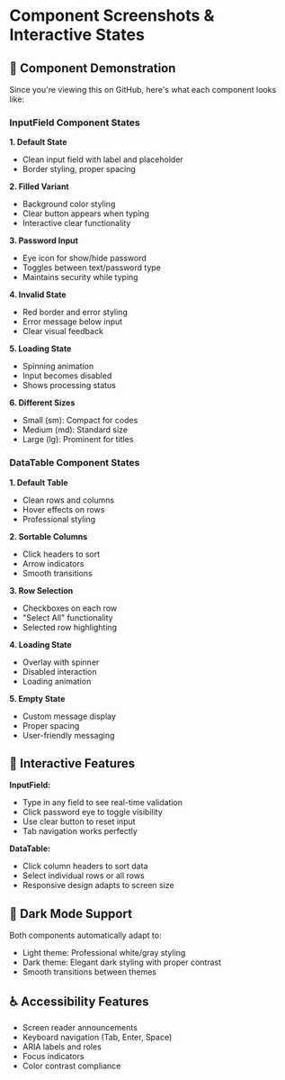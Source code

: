 # Component Screenshots & Interactive States

## 📸 Component Demonstration

Since you're viewing this on GitHub, here's what each component looks like:

### InputField Component States

**1. Default State**
- Clean input field with label and placeholder
- Border styling, proper spacing

**2. Filled Variant**
- Background color styling
- Clear button appears when typing
- Interactive clear functionality

**3. Password Input**
- Eye icon for show/hide password
- Toggles between text/password type
- Maintains security while typing

**4. Invalid State**
- Red border and error styling
- Error message below input
- Clear visual feedback

**5. Loading State**
- Spinning animation
- Input becomes disabled
- Shows processing status

**6. Different Sizes**
- Small (sm): Compact for codes
- Medium (md): Standard size
- Large (lg): Prominent for titles

### DataTable Component States

**1. Default Table**
- Clean rows and columns
- Hover effects on rows
- Professional styling

**2. Sortable Columns**
- Click headers to sort
- Arrow indicators
- Smooth transitions

**3. Row Selection**
- Checkboxes on each row
- "Select All" functionality
- Selected row highlighting

**4. Loading State**
- Overlay with spinner
- Disabled interaction
- Loading animation

**5. Empty State**
- Custom message display
- Proper spacing
- User-friendly messaging

## 🎯 Interactive Features

**InputField:**
- Type in any field to see real-time validation
- Click password eye to toggle visibility
- Use clear button to reset input
- Tab navigation works perfectly

**DataTable:**
- Click column headers to sort data
- Select individual rows or all rows
- Responsive design adapts to screen size

## 🌙 Dark Mode Support

Both components automatically adapt to:
- Light theme: Professional white/gray styling
- Dark theme: Elegant dark styling with proper contrast
- Smooth transitions between themes

## ♿ Accessibility Features

- Screen reader announcements
- Keyboard navigation (Tab, Enter, Space)
- ARIA labels and roles
- Focus indicators
- Color contrast compliance